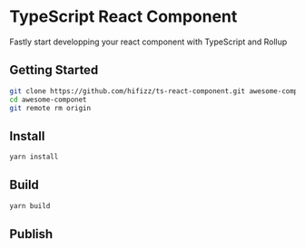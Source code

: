 # TypeScript React Component

Fastly start developping your react component with TypeScript and Rollup

## Getting Started

```bash
git clone https://github.com/hifizz/ts-react-component.git awesome-componet
cd awesome-componet
git remote rm origin
```

## Install

```bash
yarn install
```

## Build

```bash
yarn build
```

## Publish
